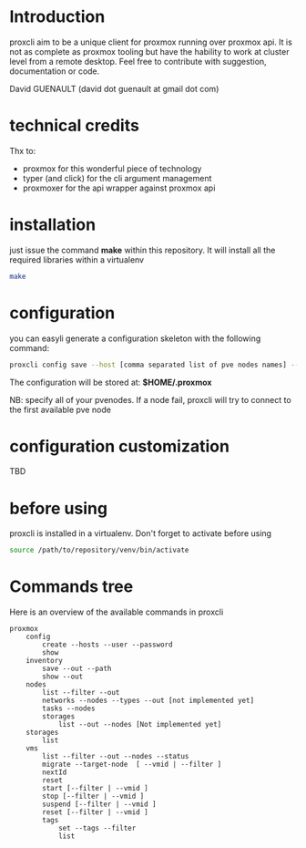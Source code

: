 # Introduction

proxcli aim to be a unique client for proxmox running over proxmox api. It is not as complete as proxmox tooling but have the hability to work at cluster level from a remote desktop. Feel free to contribute with suggestion, documentation or code. 

David GUENAULT (david dot guenault at gmail dot com)

# technical credits

Thx to:

- proxmox for this wonderful piece of technology
- typer (and click) for the cli argument management
- proxmoxer for the api wrapper against proxmox api

# installation

just issue the command **make** within this repository. It will install all the required libraries within a virtualenv

```bash
make
```

# configuration
you can easyli generate a configuration skeleton with the following command:

```bash
proxcli config save --host [comma separated list of pve nodes names] --user [username] --password []
```

The configuration will be stored at: **$HOME/.proxmox**

NB: specify all of your pvenodes. If a node fail, proxcli will try to connect to the first available pve node

# configuration customization

TBD

# before using

proxcli is installed in a virtualenv. Don't forget to activate before using

```bash 
source /path/to/repository/venv/bin/activate
```

# Commands tree

Here is an overview of the available commands in proxcli

```
proxmox
    config
        create --hosts --user --password
        show
    inventory
        save --out --path
        show --out
    nodes
        list --filter --out
        networks --nodes --types --out [not implemented yet]
        tasks --nodes 
        storages
            list --out --nodes [Not implemented yet]
    storages
        list
    vms
        list --filter --out --nodes --status
        migrate --target-node  [ --vmid | --filter ]
        nextId
        reset 
        start [--filter | --vmid ]
        stop [--filter | --vmid ]
        suspend [--filter | --vmid ]
        reset [--filter | --vmid ]
        tags
            set --tags --filter
            list 
```